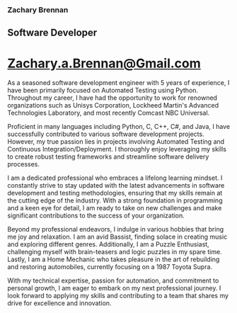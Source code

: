 ### Zachary Brennan

## Software Developer

# Zachary.a.Brennan@Gmail.com

As a seasoned software development engineer with 5 years of experience, I have been primarily focused on Automated Testing using Python. Throughout my career, I have had the opportunity to work for renowned organizations such as Unisys Corporation, Lockheed Martin's Advanced Technologies Laboratory, and most recently Comcast NBC Universal.

Proficient in many languages including Python, C, C++, C#, and Java, I have successfully contributed to various software development projects. However, my true passion lies in projects involving Automated Testing and Continuous Integration/Deployment. I thoroughly enjoy leveraging my skills to create robust testing frameworks and streamline software delivery processes.

I am a dedicated professional who embraces a lifelong learning mindset. I constantly strive to stay updated with the latest advancements in software development and testing methodologies, ensuring that my skills remain at the cutting edge of the industry. With a strong foundation in programming and a keen eye for detail, I am ready to take on new challenges and make significant contributions to the success of your organization.

Beyond my professional endeavors, I indulge in various hobbies that bring me joy and relaxation. I am an avid Bassist, finding solace in creating music and exploring different genres. Additionally, I am a Puzzle Enthusiast, challenging myself with brain-teasers and logic puzzles in my spare time. Lastly, I am a Home Mechanic who takes pleasure in the art of rebuilding and restoring automobiles, currently focusing on a 1987 Toyota Supra.

With my technical expertise, passion for automation, and commitment to personal growth, I am eager to embark on my next professional journey. I look forward to applying my skills and contributing to a team that shares my drive for excellence and innovation.

<!--
**zachbrennan/zachbrennan** is a ✨ _special_ ✨ repository because its `README.md` (this file) appears on your GitHub profile.

Here are some ideas to get you started:

- 🔭 I’m currently working on ...
- 🌱 I’m currently learning ...
- 👯 I’m looking to collaborate on ...
- 🤔 I’m looking for help with ...
- 💬 Ask me about ...
- 📫 How to reach me: ...
- 😄 Pronouns: ...
- ⚡ Fun fact: ...
-->
